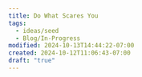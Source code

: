 ```yaml
---
title: Do What Scares You
tags:
  - ideas/seed
  - Blog/In-Progress
modified: 2024-10-13T14:44:22-07:00
created: 2024-10-12T11:06:43-07:00
draft: "true"
---
```

